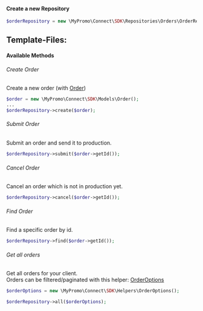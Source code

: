 #### Create a new Repository

```php
$orderRepository = new \MyPromo\Connect\SDK\Repositories\Orders\OrderRepository($client);
```

Template-Files:
- 

#### Available Methods

###### Create Order

Create a new order (with [Order][Order])

```php
$order = new \MyPromo\Connect\SDK\Models\Order();
...
$orderRepository->create($order);
```

###### Submit Order

Submit an order and send it to production.

```php
$orderRepository->submit($order->getId());
```

###### Cancel Order

Cancel an order which is not in production yet.

```php
$orderRepository->cancel($order->getId());
```

###### Find Order

Find a specific order by id.

```php
$orderRepository->find($order->getId());
```

###### Get all orders

Get all orders for your client.  
Orders can be filtered/paginated with this helper: [OrderOptions][OrderOptions]

```php
$orderOptions = new \MyPromo\Connect\SDK\Helpers\OrderOptions();

$orderRepository->all($orderOptions);
```

[Order]: ../Models/Order.md

[OrderOptions]: ../Helpers/OrderOptions.md

